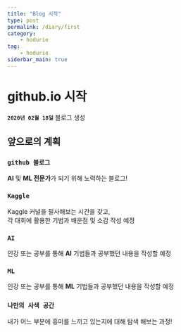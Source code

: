 ```yaml
---
title: "Blog 시작"
type: post
permalink: /diary/first
category: 
    - hodurie
tag:
    - hodurie
siderbar_main: true
---
```

# github.io 시작
**`2020년 02월 18일`**
블로그 생성

## 앞으로의 계획
### `github 블로그`
**AI** 및 **ML 전문가**가 되기 위해 노력하는 블로그!

### `Kaggle`
Kaggle 커널을 필사해보는 시간을 갖고,  
각 대회에 활용한 기법과 배운점 및 소감 작성 예정

### `AI`
인강 또는 공부를 통해 **AI** 기법들과 공부했던 내용을 작성할 예정

### `ML`
인강 또는 공부를 통해 **ML** 기법들과 공부했던 내용을 작성할 예정

### `나만의 사색 공간`
내가 어느 부분에 흥미를 느끼고 있는지에 대해 탐색 해보는 과정!
